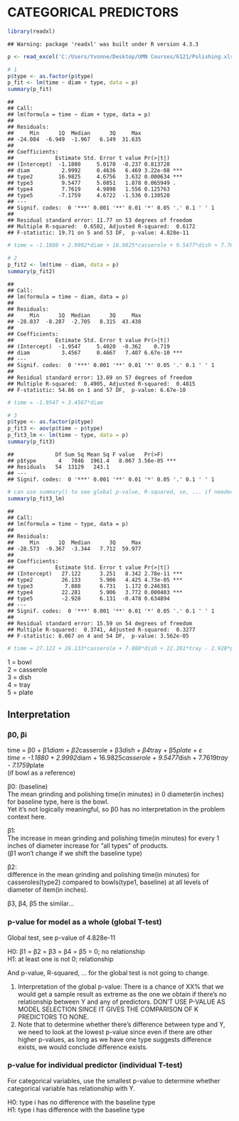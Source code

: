 CATEGORICAL PREDICTORS
================

``` r
library(readxl)
```

    ## Warning: package 'readxl' was built under R version 4.3.3

``` r
p <- read_excel('C:/Users/Yvonne/Desktop/UMN Courses/6121/Polishing.xlsx')

# 1
p$type <- as.factor(p$type)
p_fit <- lm(time ~ diam + type, data = p)
summary(p_fit)
```

    ## 
    ## Call:
    ## lm(formula = time ~ diam + type, data = p)
    ## 
    ## Residuals:
    ##     Min      1Q  Median      3Q     Max 
    ## -24.084  -6.949  -1.967   6.149  31.635 
    ## 
    ## Coefficients:
    ##             Estimate Std. Error t value Pr(>|t|)    
    ## (Intercept)  -1.1880     5.0170  -0.237 0.813728    
    ## diam          2.9992     0.4636   6.469 3.22e-08 ***
    ## type2        16.9825     4.6756   3.632 0.000634 ***
    ## type3         9.5477     5.0851   1.878 0.065949 .  
    ## type4         7.7619     4.9898   1.556 0.125763    
    ## type5        -7.1759     4.6722  -1.536 0.130520    
    ## ---
    ## Signif. codes:  0 '***' 0.001 '**' 0.01 '*' 0.05 '.' 0.1 ' ' 1
    ## 
    ## Residual standard error: 11.77 on 53 degrees of freedom
    ## Multiple R-squared:  0.6502, Adjusted R-squared:  0.6172 
    ## F-statistic: 19.71 on 5 and 53 DF,  p-value: 4.828e-11

``` r
# time = -1.1880 + 2.9992*diam + 16.9825*casserole + 9.5477*dish + 7.7619*tray - 7.1759*plate

# 2
p_fit2 <- lm(time ~ diam, data = p)
summary(p_fit2)
```

    ## 
    ## Call:
    ## lm(formula = time ~ diam, data = p)
    ## 
    ## Residuals:
    ##     Min      1Q  Median      3Q     Max 
    ## -28.037  -8.287  -2.705   8.315  43.438 
    ## 
    ## Coefficients:
    ##             Estimate Std. Error t value Pr(>|t|)    
    ## (Intercept)  -1.9547     5.4020  -0.362    0.719    
    ## diam          3.4567     0.4667   7.407 6.67e-10 ***
    ## ---
    ## Signif. codes:  0 '***' 0.001 '**' 0.01 '*' 0.05 '.' 0.1 ' ' 1
    ## 
    ## Residual standard error: 13.69 on 57 degrees of freedom
    ## Multiple R-squared:  0.4905, Adjusted R-squared:  0.4815 
    ## F-statistic: 54.86 on 1 and 57 DF,  p-value: 6.67e-10

``` r
# time = -1.9547 + 3.4567*diam

# 3 
p$type <- as.factor(p$type)
p_fit3 <- aov(p$time ~ p$type)
p_fit3_lm <- lm(time ~ type, data = p)
summary(p_fit3)
```

    ##             Df Sum Sq Mean Sq F value   Pr(>F)    
    ## p$type       4   7846  1961.4   8.067 3.56e-05 ***
    ## Residuals   54  13129   243.1                     
    ## ---
    ## Signif. codes:  0 '***' 0.001 '**' 0.01 '*' 0.05 '.' 0.1 ' ' 1

``` r
# can use summary() to see global p-value, R-squared, se, ... if needed
summary(p_fit3_lm) 
```

    ## 
    ## Call:
    ## lm(formula = time ~ type, data = p)
    ## 
    ## Residuals:
    ##     Min      1Q  Median      3Q     Max 
    ## -28.573  -9.367  -3.344   7.712  59.977 
    ## 
    ## Coefficients:
    ##             Estimate Std. Error t value Pr(>|t|)    
    ## (Intercept)   27.122      3.251   8.342 2.78e-11 ***
    ## type2         26.133      5.906   4.425 4.73e-05 ***
    ## type3          7.888      6.731   1.172 0.246381    
    ## type4         22.281      5.906   3.772 0.000403 ***
    ## type5         -2.928      6.131  -0.478 0.634894    
    ## ---
    ## Signif. codes:  0 '***' 0.001 '**' 0.01 '*' 0.05 '.' 0.1 ' ' 1
    ## 
    ## Residual standard error: 15.59 on 54 degrees of freedom
    ## Multiple R-squared:  0.3741, Adjusted R-squared:  0.3277 
    ## F-statistic: 8.067 on 4 and 54 DF,  p-value: 3.562e-05

``` r
# time = 27.122 + 26.133*casserole + 7.888*dish + 22.281*tray - 2.928*plate
```

1 = bowl  
2 = casserole  
3 = dish  
4 = tray  
5 = plate

## Interpretation

### β0, βi

time = β0 + β1*diam + β2*casserole + β3*dish + β4*tray + β5*plate + ε  
time = -1.1880 + 2.9992*diam + 16.9825*casserole + 9.5477*dish +
7.7619*tray - 7.1759*plate  
(if bowl as a reference)

β0: (baseline)  
The mean grinding and polishing time(in minutes) in 0 diameter(in
inches) for baseline type, here is the bowl.  
Yet it’s not logically meaningful, so β0 has no interpretation in the
problem context here.

β1:  
The increase in mean grinding and polishing time(in minutes) for every 1
inches of diameter increase for “all types” of products.  
(β1 won’t change if we shift the baseline type)

β2:  
difference in the mean grinding and polishing time(in minutes) for
casseroles(type2) compared to bowls(type1, baseline) at all levels of
diameter of item(in inches).

β3, β4, β5 the similar…

### p-value for model as a whole (global T-test)

Global test, see p-value of 4.828e-11

H0: β1 = β2 = β3 = β4 = β5 = 0; no relationship  
H1: at least one is not 0; relationship

And p-value, R-squared, … for the global test is not going to change.

1.  Interpretation of the global p-value: There is a chance of XX% that
    we would get a sample result as extreme as the one we obtain if
    there’s no relationship between Y and any of predictors. DON’T USE
    P-VALUE AS MODEL SELECTION SINCE IT GIVES THE COMPARISON OF K
    PREDICTORS TO NONE.  
2.  Note that to determine whether there’s difference between type and
    Y, we need to look at the lowest p-value since even if there are
    other higher p-values, as long as we have one type suggests
    difference exists, we would conclude difference exists.

### p-value for individual predictor (individual T-test)

For categorical variables, use the smallest p-value to determine whether
categorical variable has relationship with Y.

H0: type i has no difference with the baseline type  
H1: type i has difference with the baseline type
